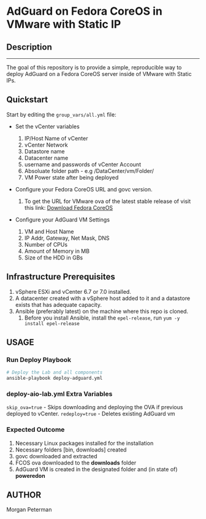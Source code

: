AdGuard on Fedora CoreOS in VMware with Static IP
===========================================

## Description
------------

The goal of this repository is to provide a simple, reproducible way to deploy AdGuard on a Fedora CoreOS server inside of VMware with Static IPs.

## Quickstart

Start by editing the `group_vars/all.yml` file:

+ Set the vCenter variables
    1. IP/Host Name of vCenter
    2. vCenter Network
    3. Datastore name
    4. Datacenter name
    5. username and passwords of vCenter Account
    6. Absoluate folder path - e.g /DataCenter/vm/Folder/
    7. VM Power state after being deployed

+ Configure your Fedora CoreOS URL and govc version.
    1. To get the URL for VMware ova of the latest stable release of visit this link: [Download Fedora CoreOS](https://getfedora.org/en/coreos/download?tab=metal_virtualized&stream=stable)

+ Configure your AdGuard VM Settings
    1. VM and Host Name
    2. IP Addr, Gateway, Net Mask, DNS
    3. Number of CPUs
    4. Amount of Memory in MB
    5. Size of the HDD in GBs

## Infrastructure Prerequisites

1. vSphere ESXi and vCenter 6.7 or 7.0 installed.
2. A datacenter created with a vSphere host added to it and a datastore exists that has adequate capacity.
3. Ansible (preferably latest) on the machine where this repo is cloned.
    1. Before you install Ansible, install the `epel-release`, run `yum -y install epel-release`

## USAGE

### Run Deploy Playbook
```sh
# Deploy the Lab and all components
ansible-playbook deploy-adguard.yml
```
### deploy-aio-lab.yml Extra Variables

`skip_ova=true` - Skips downloading and deploying the OVA if previous deployed to vCenter.
`redeploy=true` - Deletes existing AdGuard vm

### Expected Outcome

1. Necessary Linux packages installed for the installation
2. Necessary folders [bin, downloads] created
3. govc downloaded and extracted
4. FCOS ova downloaded to the **downloads** folder
5. AdGuard VM is created in the designated folder and (in state of) **poweredon**

AUTHOR
------
Morgan Peterman
